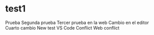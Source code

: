 # test1

Prueba 
Segunda prueba
Tercer prueba en la web
Cambio en el editor
Cuarto cambio
New test
VS Code
Conflict
Web conflict
